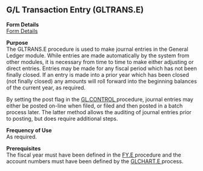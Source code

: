 ##  G/L Transaction Entry (GLTRANS.E)

<PageHeader />

**Form Details**  
[ Form Details ](GLTRANS-E-1/README.md)   

**Purpose**  
The GLTRANS.E procedure is used to make journal entries in the General Ledger
module. While entries are made automatically by the system from other modules,
it is necessary from time to time to make either adjusting or direct entries.
Entries may be made for any fiscal period which has not been finally closed.
If an entry is made into a prior year which has been closed (not finally
closed) any amounts will roll forward into the beginning balances of the
current year, as required.  
  
By setting the post flag in the [ GL.CONTROL ](../GL-CONTROL/README.md) procedure, journal entries may either be posted on-line when filed, or filed and then posted in a batch process later. The latter method allows the auditing of journal entries prior to posting, but does require additional steps. 

**Frequency of Use**  
As required.

**Prerequisites**  
The fiscal year must have been defined in the [ FY.E ](FY-E/README.md) procedure and the account numbers must have been defined by the [ GLCHART.E ](../GLCHART-E/README.md) process. 

<badge text= "Version 8.10.57" vertical="middle" />

<PageFooter />